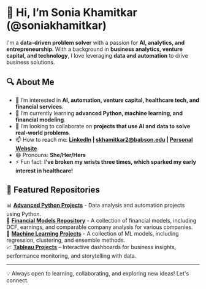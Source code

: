 # 👋 Hi, I’m Sonia Khamitkar (@soniakhamitkar)  

I'm a **data-driven problem solver** with a passion for **AI, analytics, and entrepreneurship**. With a background in **business analytics, venture capital, and technology**, I love leveraging **data and automation** to drive business solutions.  

## 🔍 About Me  
- 👀 I’m interested in **AI, automation, venture capital, healthcare tech, and financial services**.  
- 🌱 I’m currently learning **advanced Python, machine learning, and financial modeling**.  
- 💞️ I’m looking to collaborate on **projects that use AI and data to solve real-world problems**.  
- 📫 How to reach me: **[LinkedIn](https://linkedin.com/in/sonia-khamitkar) | skhamitkar2@babson.edu | [Personal Website](https://soniakhamitkar.replit.app/)**  
- 😄 Pronouns: **She/Her/Hers**  
- ⚡ Fun fact: **I’ve broken my wrists three times, which sparked my early interest in healthcare!**  

## 📂 Featured Repositories  
📊 **[Advanced Python Projects](https://github.com/soniakhamitkar/AdvancedPython)** - Data analysis and automation projects using Python.  
💼 **[Financial Models Repository](https://github.com/soniakhamitkar/Financial-Models)** - A collection of financial models, including DCF, earnings, and comparable company analysis for various companies.              
🚀 **[Machine Learning Projects](https://github.com/soniakhamitkar/MachineLearning)** - A collection of ML models, including regression, clustering, and ensemble methods.  
📈 **[Tableau Projects](https://github.com/soniakhamitkar/Tableau-Projects)** – Interactive dashboards for business insights, performance monitoring, and storytelling with data.

---

💡 Always open to learning, collaborating, and exploring new ideas! Let's connect.
